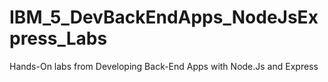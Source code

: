 # IBM_5_DevBackEndApps_NodeJsExpress_Labs
Hands-On labs from Developing Back-End Apps with Node.Js and Express
